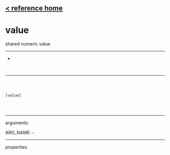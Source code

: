 [< reference home](ceammc_lib.html)
---

# value


shared numeric value

---

-
<br>


---


```



[value]


            
```

---
arguments:

ARG_NAME: -<br>

---
properties:


